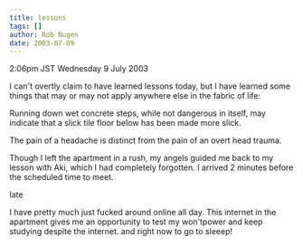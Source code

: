 ```yaml
---
title: lessons
tags: []
author: Rob Nugen
date: 2003-07-09
---
```


<p class=date>2:06pm JST Wednesday 9 July 2003</p>

<p>I can't overtly claim to have learned lessons today, but I have
learned some things that may or may not apply anywhere else in the
fabric of life:</p>

<p>Running down wet concrete steps, while not dangerous in itself, may
indicate that a slick tile floor below has been made more slick.</p>

<p>The pain of a headache is distinct from the pain of an overt head
trauma.</p>

<p>Though I left the apartment in a rush, my angels guided me back to
my lesson with Aki, which I had completely forgotten.  I arrived 2
minutes before the scheduled time to meet.</p>

<p class=date>late</p>

<p>I have pretty much just fucked around online all day.  This
internet in the apartment gives me an opportunity to test my
won'tpower and keep studying despite the internet.  and right now to
go to sleeep!</p>
